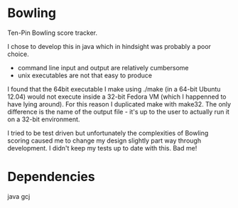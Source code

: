 Bowling
=======

Ten-Pin Bowling score tracker.

I chose to develop this in java which in hindsight was probably a poor choice.
* command line input and output are relatively cumbersome
* unix executables are not that easy to produce

I found that the 64bit executable I make using ./make (in a 64-bit Ubuntu 12.04) would not execute inside a 32-bit Fedora VM (which I happenned to have lying around).
For this reason I duplicated make with make32. The only difference is the name of the output file - it's up to the user to actually run it on a 32-bit environment.

I tried to be test driven but unfortunately the complexities of Bowling scoring caused me to change my design slightly part way through development.
I didn't keep my tests up to date with this. Bad me!

Dependencies
============
java
gcj

